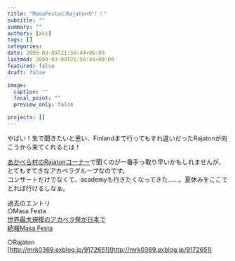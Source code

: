 ```yaml
---
title: "MasaFestaにRajatonが！！"
subtitle: ""
summary: ""
authors: [aki]
tags: []
categories: 
date: 2009-03-09T21:50:44+00:00
lastmod: 2009-03-09T21:50:44+00:00
featured: false
draft: false

image:
  caption: ""
  focal_point: ""
  preview_only: false

projects: []
---
```

やばい！生で聞きたいと思い、Finlandまで行ってもすれ違いだったRajatonが向こうから来てくれるとは！  
  
[あかぺら村のRajatonコーナー](http://acappellavillage.blog103.fc2.com/blog-category-15.html)で聞くのが一番手っ取り早いかもしれませんが、とてもすてきなアカペラグループなのです。  
コンサートだけでなくて、academyも行きたくなってきた……。夏休みをここでとれば行けるしなぁ。  
  
過去のエントリ  
○Masa Festa  
[世界最大規模のアカペラ祭が日本で](http://mrk0369.exblog.jp/10997281/)  
[続報Masa Festa](http://mrk0369.exblog.jp/11016522/)  
  
○Rajaton  
[http://mrk0369.exblog.jp/9172651](http://mrk0369.exblog.jp/9172651)


